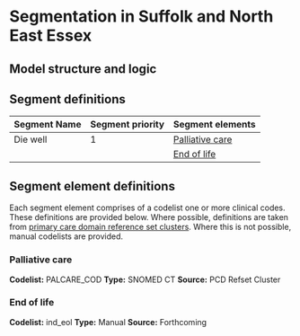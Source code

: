 # Segmentation in Suffolk and North East Essex

## Model structure and logic

## Segment definitions

|Segment Name      |Segment priority|Segment elements                                            |
|------------------|----------------|------------------------------------------------------------|
| Die well         |1               | [Palliative care](#palliative-care)                        |
|                  |                | [End of life](#end-of-life)                                            |



## Segment element definitions

Each segment element comprises of a codelist one or more clinical codes. These definitions are provided below. Where possible, definitions are taken from [primary care domain reference set clusters](https://digital.nhs.uk/data-and-information/data-collections-and-data-sets/data-collections/quality-and-outcomes-framework-qof/quality-and-outcome-framework-qof-business-rules/primary-care-domain-reference-set-portal). Where this is not possible, manual codelists are provided.

### Palliative care

**Codelist:** PALCARE_COD
**Type:** SNOMED CT
**Source:** PCD Refset Cluster

### End of life

**Codelist:** ind_eol
**Type:** Manual
**Source:** Forthcoming